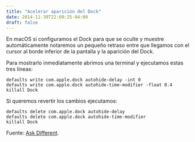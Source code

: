 ```yaml
---
title: "Acelerar aparición del Dock"
date: 2014-11-30T22:09:25-04:00
draft: false
---
```


En macOS si configuramos el Dock para que se oculte y muestre automáticamente
notaremos un pequeño retraso entre que llegamos con el cursor al borde inferior
de la pantalla y la aparición del Dock.

Para mostrarlo inmediatamente abrimos una terminal y ejecutamos estas tres líneas:

```
defaults write com.apple.dock autohide-delay -int 0
defaults write com.apple.dock autohide-time-modifier -float 0.4
killall Dock
```

Si queremos revertir los cambios ejecutamos:

```
defaults delete com.apple.dock autohide-delay
defaults delete com.apple.dock autohide-time-modifier
killall Dock
```

Fuente: [Ask Different](https://apple.stackexchange.com/questions/33600/how-can-i-make-auto-hide-show-for-the-dock-faster/46222#46222).